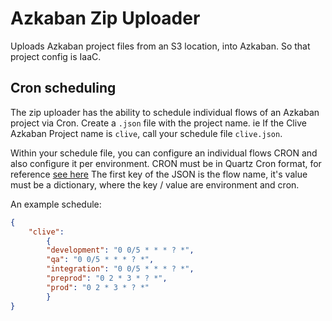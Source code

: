# Azkaban Zip Uploader

Uploads Azkaban project files from an S3 location, into Azkaban. So that project config is IaaC.

## Cron scheduling
The zip uploader has the ability to schedule individual flows of an Azkaban project via Cron.
Create a `.json` file with the project name. ie If the Clive Azkaban Project name is `clive`, call your schedule file `clive.json`.

Within your schedule file, you can configure an individual flows CRON and also configure it per environment. CRON must be in Quartz Cron format, for reference [see here](http://www.quartz-scheduler.org/documentation/quartz-2.3.0/tutorials/crontrigger.html)
The first key of the JSON is the flow name, it's value must be a dictionary, where the key / value are environment and cron.

An example schedule:
```json
{
    "clive":
        {
        "development": "0 0/5 * * * ? *",
        "qa": "0 0/5 * * * ? *",
        "integration": "0 0/5 * * * ? *",
        "preprod": "0 2 * 3 * ? *",
        "prod": "0 2 * 3 * ? *"
        }
}
```
